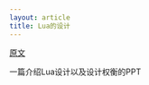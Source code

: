 ```yaml
---
layout: article
title: Lua的设计
---
```


[原文](https://web.stanford.edu/class/ee380/Abstracts/100310-slides.pdf)

一篇介绍Lua设计以及设计权衡的PPT
